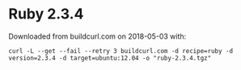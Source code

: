 # Ruby 2.3.4

Downloaded from buildcurl.com on 2018-05-03 with:

```
curl -L --get --fail --retry 3 buildcurl.com -d recipe=ruby -d version=2.3.4 -d target=ubuntu:12.04 -o "ruby-2.3.4.tgz"
```
